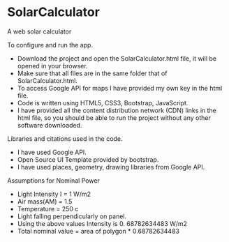# SolarCalculator

A web solar calculator

To configure and run the app.
-	Download the project and open the SolarCalculator.html file, it will be opened in your browser.
- Make sure that all files are in the same folder that of SolarCalculator.html.
-	To access Google API for maps I have provided my own key in the html file.
-	Code is written using HTML5, CSS3, Bootstrap, JavaScript.
-	I have provided all the content distribution network (CDN) links in the html file, so you should be able to run the project without any other software downloaded.

Libraries and citations used in the code.
-	I have used Google API.
-	Open Source UI Template provided by bootstrap.
-	I have used places, geometry, drawing libraries from Google API.

Assumptions for Nominal Power
-	Light Intensity I = 1  W/m2 
-	Air mass(AM) = 1.5
-	Temperature = 250 c
-	Light falling perpendicularly on panel.
-	Using the above values Intensity is 0. 68782634483 W/m2
-	Total nominal value = area of polygon * 0.68782634483
